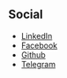## Social

* [LinkedIn](https://www.linkedin.com/in/lwille)
* [Facebook](https://fb.me/lwille)
* [Github](https://github.com/lwille)
* [Telegram](https://telegram.me/abstract_method)
